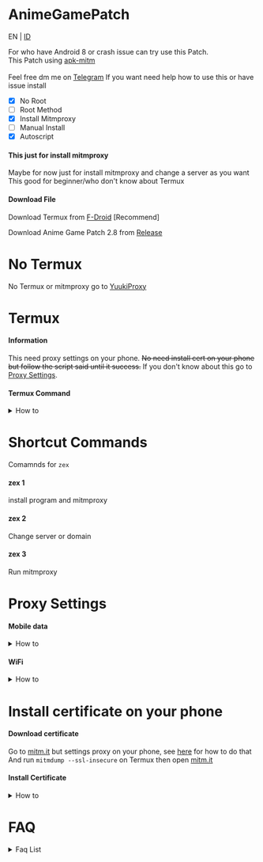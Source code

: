 
# AnimeGamePatch
EN | [ID](https://github.com/ElaXan/AnimeGamePatch/blob/main/README-id.md)

For who have Android 8 or crash issue can try use this Patch.<br />
This Patch using [apk-mitm](https://github.com/shroudedcode/apk-mitm)<br />
<br />Feel free dm me on [Telegram](https://t.me/ElashXander) If you want need help how to use this or have issue install
- [x] No Root
- [ ] Root Method
- [x] Install Mitmproxy
- [ ] Manual Install 
- [x] Autoscript

#### This just for install mitmproxy
Maybe for now just for install mitmproxy and change a server as you want<br />
This good for beginner/who don't know about Termux

#### Download File
Download Termux from [F-Droid](https://f-droid.org/repo/com.termux_118.apk) [Recommend]

Download Anime Game Patch 2.8 from [Release](https://github.com/ElaXan/AnimeGamePatch/releases) <br />


# No Termux
No Termux or mitmproxy go to [YuukiProxy](https://github.com/ElaXan/YuukiProxy)

# Termux
#### Information
This need proxy settings on your phone. ~~No need install cert on your phone but follow the script said until it success.~~ If you don't know about this go to [Proxy Settings](https://github.com/ElaXan/AnimeGamePatch#proxy-settings).

#### Termux Command
<details markdown='1'><summary>How to</summary>

1. Enter command :\
`termux-setup-storage`
* Just allow it like this picture :
<img src="termuximg/termux-setup-storage.png" width="350">

2. Enter command : <br />

`termux-change-repo`\
~ Press on [OK] or Enter on your keyboard <br />
~ Select "Mirrors by A1batross" then Press [OK] <br />
* Do same like this Picture :
<img src="termuximg/termux-change-repo.png" width="350"/>

3. Enter command : <br />

```bash
pkg update && curl -Ls https://raw.githubusercontent.com/ElaXan/AnimeGamePatch/main/install.sh | bash
```
<br />
4. Enter command : <br />

```zex```
<br />~ If ask "motd (Y/I/N/O/D/Z) [default=N] ?" <br />
press Enter on your Keyboard <br />
<br />5. Follow what script said
<br />6. DONE✓

</details>

# Shortcut Commands
Comamnds for ```zex```
#### zex 1
install program and mitmproxy
#### zex 2
Change server or domain
#### zex 3
Run mitmproxy

# Proxy Settings
#### Mobile data
<details markdown='1'><summary>How to</summary>

go to settings and use search function, and search word `Access point Name` and click on **+**. Then enter Proxy and Port as like this picture :

<img src="img/apnmobiledata.png" width="350"/>

</details>


#### WiFi
<details markdown='1'><summary>How to</summary>
For WiFi just follow this picture : <br />

**Step 1**\
<img src="img/wifiproxy1.png" width="350"/>\
**Step 2**\
<img src="img/wifiproxy2.png" width="350"/>\
**Step 3**\
<img src="img/wifiproxy3.png" width="350"/>\
**Step 4**\
<img src="img/wifiproxy4.png" width="350"/>\
**Step 5**\
<img src="img/wifiproxy5.png" width="350"/>\
**Step 6**\
<img src="img/wifiproxy6.png" width="350"/>

</details>

# Install certificate on your phone
#### Download certificate
Go to [mitm.it](http://mitm.it) but settings proxy on your phone, see [here](https://github.com/ElaXan/AnimeGamePatch#proxy-settings) for how to do that
And run `mitmdump --ssl-insecure` on Termux then open [mitm.it](http://mitm.it)

#### Install Certificate 
<details markdown='1'><summary>How to</summary>
First open settings and search "CA Certificate" then follow this picture step by step<br />
<img src="imgcert/installcert1.png" width="350"/><br />

**Step 2**<br />
<img src="imgcert/installcert2.png" width="350"/><br />
**Step 3**<br />
<img src="imgcert/installcert3.png" width="350"/><br />
**Step 4**<br />
<img src="imgcert/installcert4.png" width="350"/><br />
**Step 5**(Done install certificate)<br />
<img src="imgcert/installcert5.png" width="350"/>

</details>

# FAQ
<details markdown='1'><summary>Faq List</summary>
#### How to play again? Does i need to follow [this](https://github.com/ElaXan/AnimeGamePatch/edit/main/README.md#termux) step again?
No. just enter command ```zex run``` then play Anime Game

#### I want to play other server. How to change server?
Using command ```zex dom``` and enter the server you want play!

#### Why it said "Password error" or trying enter username and password?
Check your Proxy settings on your phone

#### Why am I still on the original server?
Hmmm.. check your proxy on Settings. Set proxy to<br />Hostname : **127.0.0.1**<br />Port : **8080**<br />After set the Proxy go back to Termux and run command ```bash zex.sh```

#### Why i got Data Error?
Because you may the proxy not setting to<br /> Hostname : **127.0.0.1**<br />Port : **8080**<br />Try settings proxy and run ```zex run```

#### Why 0% Stuck loading?
Your data is missing, check it on settings app info, if less than 15GB (I think) you need to download again from original server

#### Why i got error when i install from [Termux](https://github.com/ElaXan/AnimeGamePatch/edit/main/README.md#termux)?
Try change your repo termux using ```termux-change-repo``` and follow [this](https://github.com/ElaXan/AnimeGamePatch#termux) step again<br />


</details>
